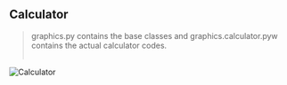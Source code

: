 ## Calculator 

> graphics.py contains the base classes and
> graphics.calculator.pyw contains the actual calculator codes. 
<br /><br />

![Calculator](https://github.com/gurkandyilmaz/python_projects/blob/master/calculator/calculator_gui.PNG)
